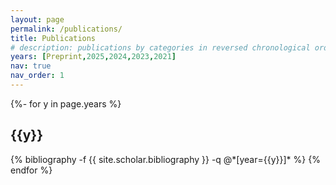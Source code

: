 ```yaml
---
layout: page
permalink: /publications/
title: Publications
# description: publications by categories in reversed chronological order. generated by jekyll-scholar.
years: [Preprint,2025,2024,2023,2021]
nav: true
nav_order: 1
---
```


<!-- _pages/publications.md -->
<div class="publications">

{%- for y in page.years %}
  <h2 class="year">{{y}}</h2>
  {% bibliography -f {{ site.scholar.bibliography }} -q @*[year={{y}}]* %}
{% endfor %}

</div>

